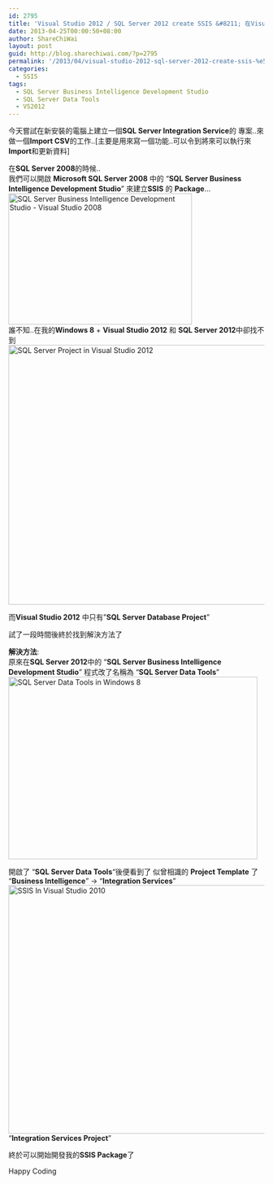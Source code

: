 ```yaml
---
id: 2795
title: 'Visual Studio 2012 / SQL Server 2012 create SSIS &#8211; 在Visual Studio 2012 或 SQL Server 2012 如何建立SSIS Package?'
date: 2013-04-25T00:00:50+08:00
author: ShareChiWai
layout: post
guid: http://blog.sharechiwai.com/?p=2795
permalink: '/2013/04/visual-studio-2012-sql-server-2012-create-ssis-%e5%9c%a8visual-studio-2012-%e6%88%96-sql-server-2012-%e5%a6%82%e4%bd%95%e5%bb%ba%e7%ab%8bssis-package/'
categories:
  - SSIS
tags:
  - SQL Server Business Intelligence Development Studio
  - SQL Server Data Tools
  - VS2012
---
```

今天嘗試在新安裝的電腦上建立一個**SQL Server Integration Service**的 專案..來做一個**Import CSV**的工作..[主要是用來寫一個功能..可以令到將來可以執行來**Import**和更新資料]

在**SQL Server 2008**的時候..  
我們可以開啟 **Microsoft SQL Server 2008** 中的 &#8220;**SQL Server Business Intelligence Development Studio**&#8221; 來建立**SSIS** 的 **Package**&#8230;  
[<img class="alignnone size-full wp-image-2799" alt="SQL Server Business Intelligence Development Studio - Visual Studio 2008" src="https://i0.wp.com/blog.sharechiwai.com/wp-content/uploads/2013/06/SQLServerBusinessIntelligenceDevelopmentStudio.png?resize=361%2C258" width="361" height="258" data-recalc-dims="1" />](https://i0.wp.com/blog.sharechiwai.com/wp-content/uploads/2013/06/SQLServerBusinessIntelligenceDevelopmentStudio.png)  
誰不知..在我的**Windows 8** + **Visual Studio 2012** 和 **SQL Server 2012**中卻找不到  
[<img alt="SQL Server Project in Visual Studio 2012" src="https://i0.wp.com/blog.sharechiwai.com/wp-content/uploads/2013/06/SQLServerProject.png?resize=625%2C511" width="625" height="511" data-recalc-dims="1" />](https://i0.wp.com/blog.sharechiwai.com/wp-content/uploads/2013/06/SQLServerProject.png)

而**Visual Studio 2012** 中只有&#8221;**SQL Server Database Project**&#8221;

試了一段時間後終於找到解決方法了

**解決方法**:  
原來在**SQL Server 2012**中的 &#8220;**SQL Server Business Intelligence Development Studio**&#8221; 程式改了名稱為 &#8220;**SQL Server Data Tools**&#8221;  
[<img class="alignnone size-full wp-image-2797" alt="SQL Server Data Tools in Windows 8" src="https://i0.wp.com/blog.sharechiwai.com/wp-content/uploads/2013/06/SQLServerDataTools.png?resize=490%2C359" width="490" height="359" data-recalc-dims="1" />](https://i0.wp.com/blog.sharechiwai.com/wp-content/uploads/2013/06/SQLServerDataTools.png)

開啟了 &#8220;**SQL Server Data Tools**&#8220;後便看到了 似曾相識的 **Project Template** 了  
&#8220;**Business Intelligence**&#8221; -> &#8220;**Integration Services**&#8221;  
[<img class="alignnone size-full wp-image-2796" alt="SSIS In Visual Studio 2010" src="https://i1.wp.com/blog.sharechiwai.com/wp-content/uploads/2013/06/SSISInVS2010.png?resize=625%2C489" width="625" height="489" data-recalc-dims="1" />](https://i1.wp.com/blog.sharechiwai.com/wp-content/uploads/2013/06/SSISInVS2010.png)  
&#8220;**Integration Services Project**&#8221;

終於可以開始開發我的**SSIS Package**了

Happy Coding